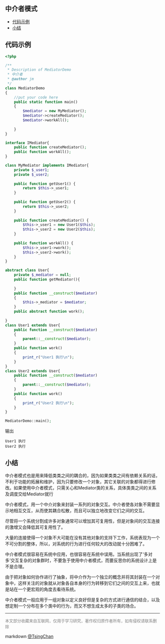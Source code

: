 中介者模式
----
<!-- TOC -->

- [代码示例](#代码示例)
- [小结](#小结)

<!-- /TOC -->

## 代码示例

```php
<?php

/**
 * Description of MediatorDemo
 * 中介者
 * @author jm
 */
class MediatorDemo
{
    //put your code here
    public static function main()
    {
        $mediator = new MyMediator();
        $mediator->createMediator();
        $mediator->workAll();
                
    }
}

interface IMediator{
    public function createMediator();  
    public function workAll();     
}

class MyMediator implements IMediator{
    private $_user1;  
    private $_user2;  
      
    public function getUser1() {  
        return $this->_user1;  
    }  
  
    public function getUser2() {  
        return $this->_user2;  
    }  
  
    public function createMediator() {  
        $this->_user1 = new User1($this);  
        $this->_user2 = new User2($this);  
    }  
  
    public function workAll() {  
        $this->_user1->work();  
        $this->_user2->work();  
    }      
}

abstract class User{
    private $_mediator = null;
    public function getMediator(){
        
    }
    public function __construct($mediator)
    {
        $this->_mediator = $mediator;
    }
    public abstract function work();
    
}
class User1 extends User{
    public function __construct($mediator)
    {
        parent::__construct($mediator);
    }
    public function work()
    {
        print_r("User1 执行\n");
    }
}
class User2 extends User{
    public function __construct($mediator)
    {
        parent::__construct($mediator);
    }
    public function work()
    {
        print_r("User2 执行\n");
    }
}

MediatorDemo::main();

```
输出
```
User1 执行
User2 执行
```

## 小结

中介者模式也是用来降低类类之间的耦合的，因为如果类类之间有依赖关系的话，不利于功能的拓展和维护，因为只要修改一个对象，其它关联的对象都得进行修改。如果使用中介者模式，只需关心和Mediator类的关系，具体类类之间的关系及调度交给Mediator就行

中介者模式，用一个中介对象来封装一系列的对象交互。中介者使各对象不需要显示地相互交互，从而使其耦合松散，而且可以独立地改变它们之间的交互。


尽管将一个系统分割成许多对象通常可以增加其可复用性，但是对象间的交互连接的激增又会降低其可复用性了。

大量的连接使得一个对象不大可能在没有其他对象的支持下工作，系统表现为一个不可分割的整体，所以，对系统的行为进行任何较大的改动就十分困难了。

中介者模式很容易在系统中应用，也很容易在系统中误用。当系统出现了‘多对多’交互复杂的对象群时，不要急于使用中介者模式，而要反思你的系统设计上是不是合理。

由于把对象如何协作进行了抽象，将中介作为一个独立的概念并将其封装在一个对象中，这样关注的对象就从对象各自本身的行为转移到它们之间的交互上来，也就是站在一个更宏观的角度去看待系统。

中介者模式一般应用于一组对象以定义良好但是复杂的方式进行通信的结合，以及想定制一个分布在多个类中的行为，而又不想生成太多的子类的场合。

----
<font size=2 color='grey'>本文部分收藏来自互联网，仅用于学习研究，著作权归原作者所有，如有侵权请联系删除</font>

markdown [@TsingChan](http://www.9ong.com/) 